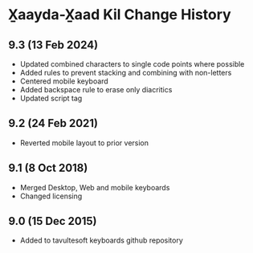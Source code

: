 X̱aayda-X̱aad Kil Change History
============================
9.3 (13 Feb 2024)
-----------------
* Updated combined characters to single code points where possible
* Added rules to prevent stacking and combining with non-letters
* Centered mobile keyboard
* Added backspace rule to erase only diacritics
* Updated script tag

9.2 (24 Feb 2021)
-----------------
* Reverted mobile layout to prior version

9.1 (8 Oct 2018)
-----------------
* Merged Desktop, Web and mobile keyboards
* Changed licensing

9.0 (15 Dec 2015)
-----------------

* Added to tavultesoft keyboards github repository

